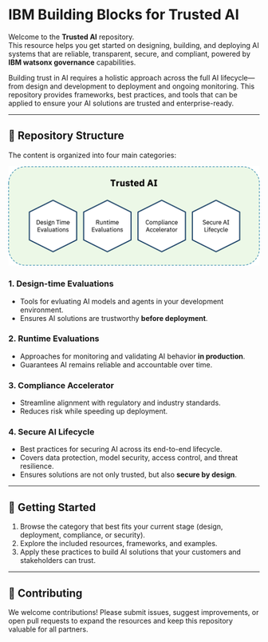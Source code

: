 # IBM Building Blocks for Trusted AI

Welcome to the **Trusted AI** repository.  
This resource helps you get started on designing, building, and deploying AI systems that are reliable, transparent, secure, and compliant, powered by **IBM watsonx governance** capabilities.

Building trust in AI requires a holistic approach across the full AI lifecycle—from design and development to deployment and ongoing monitoring. This repository provides frameworks, best practices, and tools that can be applied to ensure your AI solutions are trusted and enterprise-ready.  

---

## 📂 Repository Structure  

The content is organized into four main categories:  

<img src="design-time-evaluations/gen-ai-evaluations/images/BBs.png" alt="Trusted AI Building Blocks" width="700"/>

### 1. **Design-time Evaluations**  
- Tools for evluating AI models and agents in your development environment.
- Ensures AI solutions are trustworthy **before deployment**.  

### 2. **Runtime Evaluations**  
- Approaches for monitoring and validating AI behavior **in production**.  
- Guarantees AI remains reliable and accountable over time.  

### 3. **Compliance Accelerator**  
- Streamline alignment with regulatory and industry standards.  
- Reduces risk while speeding up deployment.  

### 4. **Secure AI Lifecycle**  
- Best practices for securing AI across its end-to-end lifecycle.  
- Covers data protection, model security, access control, and threat resilience.  
- Ensures solutions are not only trusted, but also **secure by design**.  

---

## 🚀 Getting Started  
1. Browse the category that best fits your current stage (design, deployment, compliance, or security).  
2. Explore the included resources, frameworks, and examples.  
3. Apply these practices to build AI solutions that your customers and stakeholders can trust.  

---

## 🤝 Contributing  
We welcome contributions! Please submit issues, suggest improvements, or open pull requests to expand the resources and keep this repository valuable for all partners.  














